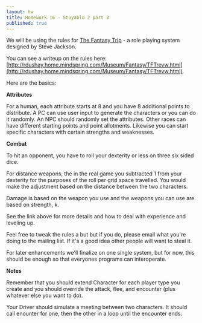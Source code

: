 ```yaml
---
layout: hw
title: Homework 16 - Stuyablo 2 part 3 
published: true
---
```


We will be using the rules for [The Fantasy Trip](http://en.wikipedia.org/wiki/The_Fantasy_Trip) - a role playing system designed by Steve Jackson.

You can see a writeup on the rules here: [http://rdushay.home.mindspring.com/Museum/Fantasy/TFTrevw.html](http://rdushay.home.mindspring.com/Museum/Fantasy/TFTrevw.html).

Here are the basics:

**Attributes**

For a human, each attribute starts at 8 and you have 8 additional points to distribute. A PC can use user input to generate the characters or you can do it randomly. An NPC should randomly set the attributes. Other races can have different starting points and point allotments. Likewise you can start specific characters with certain strengths and weaknesses.

**Combat**

To hit an opponent, you have to roll your dexterity or less on three
six sided dice.

For distance weapons, the in the real game you subtracted 1 from your dexterity for the purposes of the roll per grid space travelled. You would make the adjustment based on the distance between the two characters.

Damage is based on the weapon you use and the weapons you can use are based on strength,
k.

See the link above for more details and how to deal with experience and leveling up.

Feel free to tweak the rules a but but if you do, please email what you're doing to the mailing list. If it's a good idea other people will want to steal it.

For later enhancements we'll finalize on one single system, but for now, this should be enough so that everyones programs can interoperate.

**Notes**

Remember that you should extend Character for each player type you create and you should override the attack, flee, and encounter (plus whatever else you want to do).

Your Driver should simulate a meeting between two characters. It should call enounter for one, then the other in a loop until the encounter ends.





